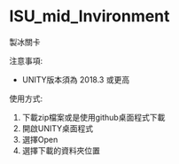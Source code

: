 # ISU_mid_Invironment
製冰關卡

注意事項:

* UNITY版本須為 2018.3 或更高

使用方式:

1. 下載zip檔案或是使用github桌面程式下載
2. 開啟UNITY桌面程式
3. 選擇Open
4. 選擇下載的資料夾位置

